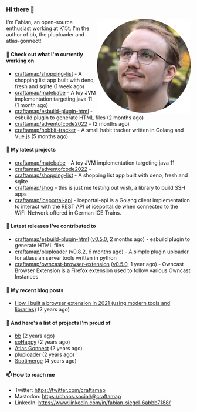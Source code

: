 ### Hi there 👋

<img src="https://raw.githubusercontent.com/craftamap/craftamap/master/assets/profile_picture.png" align="right" width="256"/>

I'm Fabian, an open-source enthusiast working at K15t. I'm the author of bb, the pluploader and atlas-gonnect!

#### 👷 Check out what I'm currently working on

- [craftamap/shopping-list](https://github.com/craftamap/shopping-list) - A shopping list app built with deno, fresh and sqlite (1 week ago)
- [craftamap/matebabe](https://github.com/craftamap/matebabe) - A toy JVM implementation targeting java 11 (1 month ago)
- [craftamap/esbuild-plugin-html](https://github.com/craftamap/esbuild-plugin-html) - esbuild plugin to generate HTML files (2 months ago)
- [craftamap/adventofcode2022](https://github.com/craftamap/adventofcode2022) -  (2 months ago)
- [craftamap/hobbit-tracker](https://github.com/craftamap/hobbit-tracker) - A small habit tracker written in Golang and Vue.js (5 months ago)

#### 🌱 My latest projects

- [craftamap/matebabe](https://github.com/craftamap/matebabe) - A toy JVM implementation targeting java 11
- [craftamap/adventofcode2022](https://github.com/craftamap/adventofcode2022) - 
- [craftamap/shopping-list](https://github.com/craftamap/shopping-list) - A shopping list app built with deno, fresh and sqlite
- [craftamap/shog](https://github.com/craftamap/shog) - this is just me testing out wish, a library to build SSH apps
- [craftamap/iceportal-api](https://github.com/craftamap/iceportal-api) - iceportal-api is a Golang client implementation to interact with the REST API of iceportal.de when connected to the WiFi-Network offered in German ICE Trains.

#### 🔭 Latest releases I've contributed to

- [craftamap/esbuild-plugin-html](https://github.com/craftamap/esbuild-plugin-html) ([v0.5.0](https://github.com/craftamap/esbuild-plugin-html/releases/tag/v0.5.0), 2 months ago) - esbuild plugin to generate HTML files
- [craftamap/pluploader](https://github.com/craftamap/pluploader) ([v0.8.2](https://github.com/craftamap/pluploader/releases/tag/v0.8.2), 6 months ago) - A simple plugin uploader for atlassian server tools written in python
- [craftamap/owncast-browser-extension](https://github.com/craftamap/owncast-browser-extension) ([v0.5.0](https://github.com/craftamap/owncast-browser-extension/releases/tag/v0.5.0), 1 year ago) - Owncast Browser Extension is a Firefox extension used to follow various Owncast Instances

#### 📜 My recent blog posts


- [How I built a browser extension in 2021 (using modern tools and libraries)](https://siegelfabian.de/posts/2021/02/how-i-built-a-browser-extension-in-2021/) (2 years ago)

#### 🦚 And here's a list of projects I'm proud of


- [bb](https://siegelfabian.de/projects/2021/bb/) (2 years ago)
- [soHappy](https://siegelfabian.de/projects/2020/sohappy/) (2 years ago)
- [Atlas Gonnect](https://siegelfabian.de/projects/2020/atlas-gonnect/) (2 years ago)
- [pluploader](https://siegelfabian.de/projects/2020/pluploader/) (2 years ago)
- [Spotimerge](https://siegelfabian.de/projects/2019/spotimerge/) (4 years ago)

#### 📫 How to reach me

- Twitter: https://twitter.com/craftamap
- Mastodon: https://chaos.social/@craftamap
- LinkedIn: https://www.linkedin.com/in/fabian-siegel-6abbb7188/
